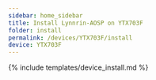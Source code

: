 ```yaml
---
sidebar: home_sidebar
title: Install Lynnrin-AOSP on YTX703F
folder: install
permalink: /devices/YTX703F/install
device: YTX703F
---
```

{% include templates/device_install.md %}
